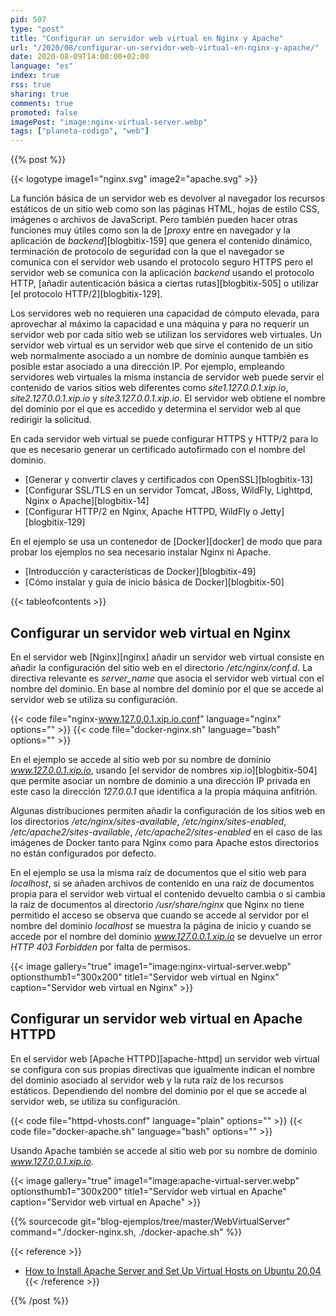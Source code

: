 ```yaml
---
pid: 507
type: "post"
title: "Configurar un servidor web virtual en Nginx y Apache"
url: "/2020/08/configurar-un-servidor-web-virtual-en-nginx-y-apache/"
date: 2020-08-09T14:00:00+02:00
language: "es"
index: true
rss: true
sharing: true
comments: true
promoted: false
imagePost: "image:nginx-virtual-server.webp"
tags: ["planeta-codigo", "web"]
---
```


{{% post %}}

{{< logotype image1="nginx.svg" image2="apache.svg" >}}

La función básica de un servidor web es devolver al navegador los recursos estáticos de un sitio web como son las páginas HTML, hojas de estilo CSS, imágenes o archivos de JavaScript. Pero también pueden hacer otras funciones muy útiles como son la de [_proxy_ entre en navegador y la aplicación de _backend_][blogbitix-159] que genera el contenido dinámico, terminación de protocolo de seguridad con la que el navegador se comunica con el servidor web usando el protocolo seguro HTTPS pero el servidor web se comunica con la aplicación _backend_ usando el protocolo HTTP, [añadir autenticación básica a ciertas rutas][blogbitix-505] o utilizar [el protocolo HTTP/2][blogbitix-129].

Los servidores web no requieren una capacidad de cómputo elevada, para aprovechar al máximo la capacidad e una máquina y para no requerir un servidor web por cada sitio web se utilizan los servidores web virtuales. Un servidor web virtual es un servidor web que sirve el contenido de un sitio web normalmente asociado a un nombre de dominio aunque también es posible estar asociado a una dirección IP. Por ejemplo, empleando servidores web virtuales la misma instancia de servidor web puede servir el contenido de varios sitios web diferentes como _site1.127.0.0.1.xip.io_, _site2.127.0.0.1.xip.io_ y  _site3.127.0.0.1.xip.io_. El servidor web obtiene el nombre del dominio por el que es accedido y determina el servidor web al que redirigir la solicitud.

En cada servidor web virtual se puede configurar HTTPS y HTTP/2 para lo que es necesario generar un certificado autofirmado con el nombre del dominio.

* [Generar y convertir claves y certificados con OpenSSL][blogbitix-13]
* [Configurar SSL/TLS en un servidor Tomcat, JBoss, WildFly, Lighttpd, Nginx o Apache][blogbitix-14]
* [Configurar HTTP/2 en Nginx, Apache HTTPD, WildFly o Jetty][blogbitix-129]

En el ejemplo se usa un contenedor de [Docker][docker] de modo que para probar los ejemplos no sea necesario instalar Nginx ni Apache.

* [Introducción y características de Docker][blogbitix-49]
* [Cómo instalar y guía de inicio básica de Docker][blogbitix-50]

{{< tableofcontents >}}

## Configurar un servidor web virtual en Nginx

En el servidor web [Nginx][nginx] añadir un servidor web virtual consiste en añadir la configuración del sitio web en el directorio _/etc/nginx/conf.d_. La directiva relevante es _server\_name_ que asocia el servidor web virtual con el nombre del dominio. En base al nombre del dominio por el que se accede al servidor web se utiliza su configuración.

{{< code file="nginx-www.127.0.0.1.xip.io.conf" language="nginx" options="" >}}
{{< code file="docker-nginx.sh" language="bash" options="" >}}

En el ejemplo se accede al sitio web por su nombre de dominio _www.127.0.0.1.xip.io_, usando [el servidor de nombres xip.io][blogbitix-504] que permite asociar un nombre de dominio a una dirección IP privada en este caso la dirección _127.0.0.1_ que identifica a la propia máquina anfitrión.

Algunas distribuciones permiten añadir la configuración de los sitios web en los directorios _/etc/nginx/sites-available_, _/etc/nginx/sites-enabled_, _/etc/apache2/sites-available_, _/etc/apache2/sites-enabled_ en el caso de las imágenes de Docker tanto para Nginx como para Apache estos directorios no están configurados por defecto.

En el ejemplo se usa la misma raíz de documentos que el sitio web para _localhost_, si se añaden archivos de contenido en una raíz de documentos propia para el servidor web virtual el contenido devuelto cambia o si cambia la raíz de documentos al directorio _/usr/share/nginx_ que Nginx no tiene permitido el acceso se observa que cuando se accede al servidor por el nombre del dominio _localhost_ se muestra la página de inicio y cuando se accede por el nombre del dominio _www.127.0.0.1.xip.io_ se devuelve un error _HTTP 403 Forbidden_ por falta de permisos.

{{< image
    gallery="true"
    image1="image:nginx-virtual-server.webp" optionsthumb1="300x200" title1="Servidor web virtual en Nginx"
    caption="Servidor web virtual en Nginx" >}}

## Configurar un servidor web virtual en Apache HTTPD

En el servidor web [Apache HTTPD][apache-httpd] un servidor web virtual se configura con sus propias directivas que igualmente indican el nombre del dominio asociado al servidor web y la ruta raíz de los recursos estáticos. Dependiendo del nombre del dominio por el que se accede al servidor web, se utiliza su configuración.

{{< code file="httpd-vhosts.conf" language="plain" options="" >}}
{{< code file="docker-apache.sh" language="bash" options="" >}}

Usando Apache también se accede al sitio web por su nombre de dominio _www.127.0.0.1.xip.io_.

{{< image
    gallery="true"
    image1="image:apache-virtual-server.webp" optionsthumb1="300x200" title1="Servidor web virtual en Apache"
    caption="Servidor web virtual en Apache" >}}

{{% sourcecode git="blog-ejemplos/tree/master/WebVirtualServer" command="./docker-nginx.sh, ./docker-apache.sh" %}}

{{< reference >}}
* [How to Install Apache Server and Set Up Virtual Hosts on Ubuntu 20.04](https://linuxhint.com/install_apache_server_setup_virtual_hosts_ubuntu/)
{{< /reference >}}

{{% /post %}}
